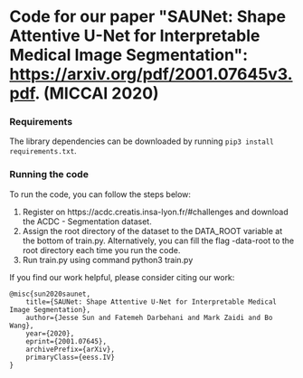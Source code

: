 # Code for our paper "SAUNet: Shape Attentive U-Net for Interpretable Medical Image Segmentation": https://arxiv.org/pdf/2001.07645v3.pdf. (MICCAI 2020)

### Requirements
The library dependencies can be downloaded by running 
`pip3 install requirements.txt`.

### Running the code
To run the code, you can follow the steps below:
<ol>
<li> Register on https://acdc.creatis.insa-lyon.fr/#challenges and download the ACDC - Segmentation dataset.</li>
<li> Assign the root directory of the dataset to the DATA_ROOT variable at the bottom of train.py. Alternatively, you can fill the flag -data-root to the root directory each time you run the code.</li>
<li> Run train.py using command python3 train.py </li>
</ol>
If you find our work helpful, please consider citing our work: 

```
@misc{sun2020saunet,
    title={SAUNet: Shape Attentive U-Net for Interpretable Medical Image Segmentation},
    author={Jesse Sun and Fatemeh Darbehani and Mark Zaidi and Bo Wang},
    year={2020},
    eprint={2001.07645},
    archivePrefix={arXiv},
    primaryClass={eess.IV}
}
```
